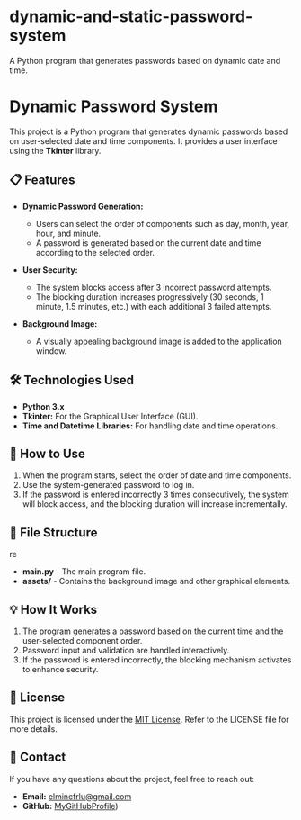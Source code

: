# dynamic-and-static-password-system
A Python program that generates passwords based on dynamic date and time.
# Dynamic Password System

This project is a Python program that generates dynamic passwords based on user-selected date and time components. It provides a user interface using the **Tkinter** library.

## 📋 Features

- **Dynamic Password Generation:**  
  - Users can select the order of components such as day, month, year, hour, and minute.  
  - A password is generated based on the current date and time according to the selected order.

- **User Security:**  
  - The system blocks access after 3 incorrect password attempts.  
  - The blocking duration increases progressively (30 seconds, 1 minute, 1.5 minutes, etc.) with each additional 3 failed attempts.

- **Background Image:**  
  - A visually appealing background image is added to the application window.

## 🛠️ Technologies Used

- **Python 3.x**
- **Tkinter:** For the Graphical User Interface (GUI).
- **Time and Datetime Libraries:** For handling date and time operations.

## 🚀 How to Use

1. When the program starts, select the order of date and time components.
2. Use the system-generated password to log in.
3. If the password is entered incorrectly 3 times consecutively, the system will block access, and the blocking duration will increase incrementally.

## 📂 File Structure
re
- **main.py** - The main program file.
- **assets/** - Contains the background image and other graphical elements.

## 💡 How It Works

1. The program generates a password based on the current time and the user-selected component order.  
2. Password input and validation are handled interactively.  
3. If the password is entered incorrectly, the blocking mechanism activates to enhance security.

## 📜 License

This project is licensed under the [MIT License](LICENSE). Refer to the LICENSE file for more details.

## 🌟 Contact

If you have any questions about the project, feel free to reach out:

- **Email:** elmincfrlu@gmail.com  
- **GitHub:** [MyGitHubProfile](https://github.com/eLmincfrLu))

